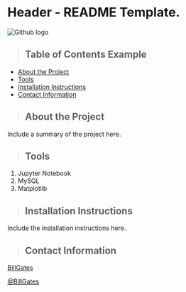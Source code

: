 # Header - README Template.

![Github logo](https://github.githubassets.com/images/modules/logos_page/Octocat.png "Github logo - markdown")

>## Table of Contents Example
* [About the Project](#about_the_project)
* [Tools](#tools)
* [Installation Instructions](#installation_instructions)
* [Contact Information](#contact)

<a class="anchor" id="about_the_project"></a> 
>## About the Project
Include a summary of the project here.

<a class="anchor" id="tools"></a>
>## Tools
1. Jupyter Notebook
2. MySQL
3. Matplotlib

<a class="anchor" id="installation_instructions"></a>
>## Installation Instructions
Include the installation instructions here.


<a class="anchor" id="contact"></a>
>## Contact Information
[BillGates](https://www.linkedin.com/in/williamhgates/detail/recent-activity/posts/)

[@BillGates](https://twitter.com/BillGates)